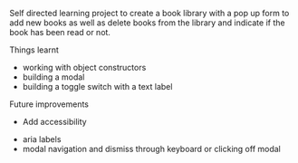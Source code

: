 Self directed learning project to create a book library with a pop up form to add new books as well as delete books from the library and indicate if the 
book has been read or not.

Things learnt 
* working with object constructors
* building a modal
* building a toggle switch with a text label

Future improvements
* Add accessibility
+ aria labels
+  modal navigation and dismiss through keyboard or clicking off modal
